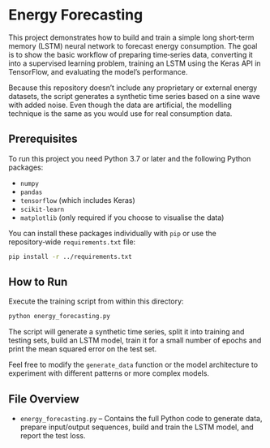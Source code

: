 # Energy Forecasting

This project demonstrates how to build and train a simple long short‑term
memory (LSTM) neural network to forecast energy consumption.  The goal is to
show the basic workflow of preparing time‑series data, converting it into a
supervised learning problem, training an LSTM using the Keras API in
TensorFlow, and evaluating the model’s performance.

Because this repository doesn’t include any proprietary or external energy
datasets, the script generates a synthetic time series based on a sine wave
with added noise.  Even though the data are artificial, the modelling
technique is the same as you would use for real consumption data.

## Prerequisites

To run this project you need Python 3.7 or later and the following Python
packages:

* `numpy`
* `pandas`
* `tensorflow` (which includes Keras)
* `scikit‑learn`
* `matplotlib` (only required if you choose to visualise the data)

You can install these packages individually with `pip` or use the
repository‑wide `requirements.txt` file:

```bash
pip install -r ../requirements.txt
```

## How to Run

Execute the training script from within this directory:

```bash
python energy_forecasting.py
```

The script will generate a synthetic time series, split it into training and
testing sets, build an LSTM model, train it for a small number of epochs and
print the mean squared error on the test set.

Feel free to modify the `generate_data` function or the model architecture to
experiment with different patterns or more complex models.

## File Overview

- `energy_forecasting.py` – Contains the full Python code to generate data,
  prepare input/output sequences, build and train the LSTM model, and report
  the test loss.